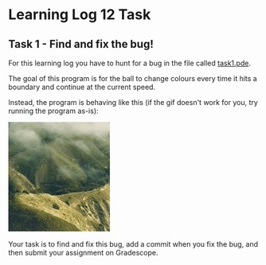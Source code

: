 # Learning Log 12 Task

## Task 1 - Find and fix the bug!

For this learning log you have to hunt for a bug in the file called [task1.pde](task1/task1.pde).

The goal of this program is for the ball to change colours every time it hits a boundary and continue at the current speed.

Instead, the program is behaving like this (if the gif doesn't work for you, try running the program as-is):

![](broken.gif)

Your task is to find and fix this bug, add a commit when you fix the bug, and then submit your assignment on Gradescope.